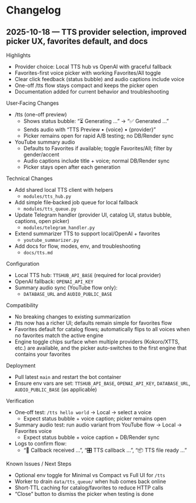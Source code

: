 # Changelog

## 2025-10-18 — TTS provider selection, improved picker UX, favorites default, and docs

Highlights
- Provider choice: Local TTS hub vs OpenAI with graceful fallback
- Favorites-first voice picker with working Favorites/All toggle
- Clear click feedback (status bubble) and audio captions include voice
- One-off /tts flow stays compact and keeps the picker open
- Documentation added for current behavior and troubleshooting

User‑Facing Changes
- /tts (one-off preview)
  - Shows status bubble: “⏳ Generating …” → “✅ Generated …”
  - Sends audio with “TTS Preview • {voice} • {provider}”
  - Picker remains open for rapid A/B testing; no DB/Render sync
- YouTube summary audio
  - Defaults to Favorites if available; toggle Favorites/All; filter by gender/accent
  - Audio captions include title + voice; normal DB/Render sync
  - Picker stays open after each generation

Technical Changes
- Add shared local TTS client with helpers
  - `modules/tts_hub.py`
- Add simple file‑backed job queue for local fallback
  - `modules/tts_queue.py`
- Update Telegram handler (provider UI, catalog UI, status bubble, captions, open picker)
  - `modules/telegram_handler.py`
- Extend summarizer TTS to support local/OpenAI + favorites
  - `youtube_summarizer.py`
- Add docs for flow, modes, env, and troubleshooting
  - `docs/tts.md`

Configuration
- Local TTS hub: `TTSHUB_API_BASE` (required for local provider)
- OpenAI fallback: `OPENAI_API_KEY`
- Summary audio sync (YouTube flow only):
  - `DATABASE_URL` and `AUDIO_PUBLIC_BASE`

Compatibility
- No breaking changes to existing summarization
- /tts now has a richer UI; defaults remain simple for favorites flow
- Favorites default for catalog flows; automatically flips to all voices when no favorites match the active engine
- Engine toggle chips surface when multiple providers (Kokoro/XTTS, etc.) are available, and the picker auto-switches to the first engine that contains your favorites

Deployment
- Pull latest `main` and restart the bot container
- Ensure env vars are set: `TTSHUB_API_BASE`, `OPENAI_API_KEY`, `DATABASE_URL`, `AUDIO_PUBLIC_BASE` (as applicable)

Verification
- One‑off test: `/tts hello world` → Local → select a voice
  - Expect status bubble + voice caption; picker remains open
- Summary audio test: run audio variant from YouTube flow → Local → Favorites voice
  - Expect status bubble + voice caption + DB/Render sync
- Logs to confirm flow:
  - “🔔 Callback received …”, “🎛️ TTS callback …”, “📦 TTS file ready …”

Known Issues / Next Steps
- Optional env toggle for Minimal vs Compact vs Full UI for `/tts`
- Worker to drain `data/tts_queue/` when hub comes back online
- Short‑TTL caching for catalog/favorites to reduce HTTP calls
- “Close” button to dismiss the picker when testing is done
